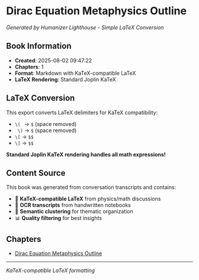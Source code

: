 # Dirac Equation Metaphysics Outline

*Generated by Humanizer Lighthouse - Simple LaTeX Conversion*

## Book Information

- **Created**: 2025-08-02 09:47:22
- **Chapters**: 1
- **Format**: Markdown with KaTeX-compatible LaTeX
- **LaTeX Rendering**: Standard Joplin KaTeX

## LaTeX Conversion

This export converts LaTeX delimiters for KaTeX compatibility:
- `\( ` → `$` (space removed)
- ` \)` → `$` (space removed)
- `\[` → `$$`
- `\]` → `$$`

**Standard Joplin KaTeX rendering handles all math expressions!**

## Content Source

This book was generated from conversation transcripts and contains:
- 📝 **KaTeX-compatible LaTeX** from physics/math discussions
- 🧠 **OCR transcripts** from handwritten notebooks
- 🎯 **Semantic clustering** for thematic organization
- 📊 **Quality filtering** for best insights

## Chapters

- [Dirac Equation Metaphysics Outline](./01_Dirac_Equation_Metaphysics_Outline.md)

---
*KaTeX-compatible LaTeX formatting*